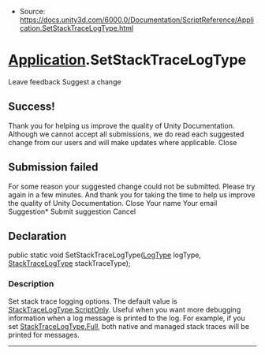 * Source: https://docs.unity3d.com/6000.0/Documentation/ScriptReference/Application.SetStackTraceLogType.html

#  [Application](https://docs.unity3d.com/6000.0/Documentation/ScriptReference/Application.html).SetStackTraceLogType
Leave feedback
Suggest a change
## Success!
Thank you for helping us improve the quality of Unity Documentation. Although we cannot accept all submissions, we do read each suggested change from our users and will make updates where applicable.
Close
## Submission failed
For some reason your suggested change could not be submitted. Please <a>try again</a> in a few minutes. And thank you for taking the time to help us improve the quality of Unity Documentation.
Close
Your name Your email Suggestion* Submit suggestion
Cancel
## Declaration
public static void SetStackTraceLogType([LogType](https://docs.unity3d.com/6000.0/Documentation/ScriptReference/LogType.html) logType, [StackTraceLogType](https://docs.unity3d.com/6000.0/Documentation/ScriptReference/StackTraceLogType.html) stackTraceType); 
### Description
Set stack trace logging options. The default value is [StackTraceLogType.ScriptOnly](https://docs.unity3d.com/6000.0/Documentation/ScriptReference/StackTraceLogType.ScriptOnly.html).
Useful when you want more debugging information when a log message is printed to the log. For example, if you set [StackTraceLogType.Full](https://docs.unity3d.com/6000.0/Documentation/ScriptReference/StackTraceLogType.Full.html), both native and managed stack traces will be printed for messages.
* * *
